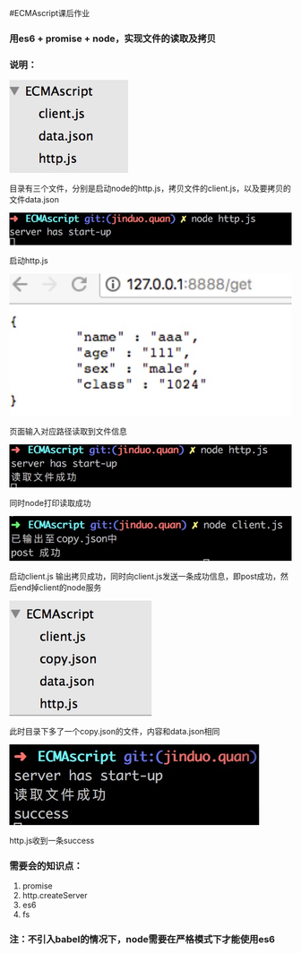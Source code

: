 #ECMAscript课后作业
### 用es6 + promise + node，实现文件的读取及拷贝
### 说明：
![avatar](./images/1.jpeg)

目录有三个文件，分别是启动node的http.js，拷贝文件的client.js，以及要拷贝的文件data.json

![avatar](./images/2.jpeg)

启动http.js

![avatar](./images/4.jpeg)

页面输入对应路径读取到文件信息

![avatar](./images/3.jpeg)

同时node打印读取成功

![avatar](./images/5.jpeg)

启动client.js
输出拷贝成功，同时向client.js发送一条成功信息，即post成功，然后end掉client的node服务

![avatar](./images/6.jpeg)

此时目录下多了一个copy.json的文件，内容和data.json相同

![avatar](./images/7.jpg)

http.js收到一条success

### 需要会的知识点：
1. promise
2. http.createServer
3. es6
4. fs

### 注：不引入babel的情况下，node需要在严格模式下才能使用es6


